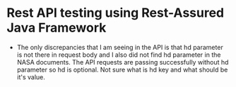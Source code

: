 # Rest API testing using Rest-Assured Java Framework

- The only discrepancies that I am seeing in the API is that hd parameter is not there in request body and I also did not find hd parameter in the NASA documents. The API requests are passing successfully without hd parameter so hd is optional. Not sure what is hd key and what should be it's value.





